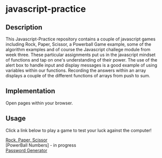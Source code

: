 # javascript-practice

## Description
This Javascript-Practice repository contains a couple of javascript games including Rock, Paper, Scissor, a Powerball Game example, some of the algorithm examples and of course the Javascript challege module from week three.  These particular assignments put us in the javascript mindset of functions and tap on one's understanding of their power. The use of the alert box to handle input and display messages is a good example of using variables within our functions.  Recording the answers within an array displays a couple of the different functions of arrays from push to sum.


## Implementation

Open pages within your browser.  


## Usage
 Click a link below to play a game to test your luck against the computer! 

 [Rock, Paper, Scissor](https://moebirdie.github.io/javascript-practice/rock-paper-scissor/index.html)   
 [PowerBall Numbers] - in progress   
 [Password Generator](https://moebirdie.github.io/javascript-practice/Password-Generator/index.html)
